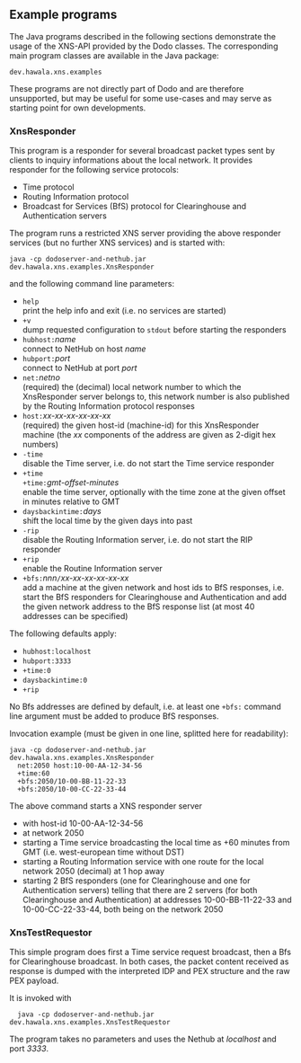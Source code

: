 ## Example programs

The Java programs described in the following sections demonstrate
the usage of the XNS-API provided by the Dodo classes. The corresponding
main program classes are available in the Java package:

    dev.hawala.xns.examples 

These programs are not directly part of Dodo and are therefore unsupported,
but may be useful for some use-cases and may serve as starting point for
own developments.

### XnsResponder

This program is a responder for several broadcast packet types sent by clients to
inquiry informations about the local network. It provides responder for the
following service protocols:
- Time protocol
- Routing Information protocol
- Broadcast for Services (BfS) protocol for Clearinghouse and Authentication servers

The program runs a restricted XNS server providing the above responder services
(but no further XNS services) and is started with:

    java -cp dodoserver-and-nethub.jar dev.hawala.xns.examples.XnsResponder
    
and the following command line parameters:
- `help`    
  print the help info and exit (i.e. no services are started)
- `+v`    
  dump requested configuration to `stdout` before starting the responders
- `hubhost:`_name_    
  connect to NetHub on host _name_
- `hubport:`_port_    
  connect to NetHub at port _port_
- `net:`_netno_    
  (required) the (decimal) local network number to which the XnsResponder server belongs to,
  this network number is also published by the Routing Information protocol
  responses
- `host:`_xx-xx-xx-xx-xx-xx_    
  (required) the given host-id (machine-id) for this XnsResponder machine (the
  _xx_ components of the address are given as 2-digit hex numbers)
- `-time`    
  disable the Time server, i.e. do not start the Time service responder
- `+time`    
  `+time:`_gmt-offset-minutes_    
  enable the time server, optionally with the time zone at the given offset
  in minutes relative to GMT
- `daysbackintime:`_days_    
  shift the local time by the given days into past
- `-rip`    
  disable the Routing Information server, i.e. do not start the RIP responder
- `+rip`    
  enable the Routine Information server
- `+bfs:`_nnn_`/`_xx-xx-xx-xx-xx-xx_    
  add a machine at the given network and host ids to BfS responses, i.e.
  start the BfS responders for Clearinghouse and Authentication and add
  the given network address to the BfS response list (at most 40 addresses
  can be specified)
  
The following defaults apply:
- `hubhost:localhost`
- `hubport:3333`
- `+time:0`
- `daysbackintime:0`
- `+rip`

No Bfs addresses are defined by default, i.e. at least one `+bfs:` command line
argument must be added to produce BfS responses.

Invocation example (must be given in one line, splitted here for readability):

    java -cp dodoserver-and-nethub.jar dev.hawala.xns.examples.XnsResponder
      net:2050 host:10-00-AA-12-34-56
      +time:60
      +bfs:2050/10-00-BB-11-22-33
      +bfs:2050/10-00-CC-22-33-44

The above command starts a XNS responder server
- with host-id 10-00-AA-12-34-56
- at network 2050
- starting a Time service broadcasting the local time as +60 minutes from GMT (i.e. west-european time without DST)
- starting a Routing Information service with one route for the local network 2050 (decimal) at 1 hop away
- starting 2 BfS responders (one for Clearinghouse and one for Authentication servers) telling that
  there are 2 servers (for both Clearinghouse and Authentication) at addresses 10-00-BB-11-22-33
  and 10-00-CC-22-33-44, both being on the network 2050

### XnsTestRequestor

This simple program does first a Time service request broadcast, then a Bfs for Clearinghouse
broadcast. In both cases, the packet content received as response is dumped with the
interpreted IDP and PEX structure and the raw PEX payload.

It is invoked with

	  java -cp dodoserver-and-nethub.jar dev.hawala.xns.examples.XnsTestRequestor

The program takes no parameters and uses the Nethub at _localhost_ and port _3333_.

